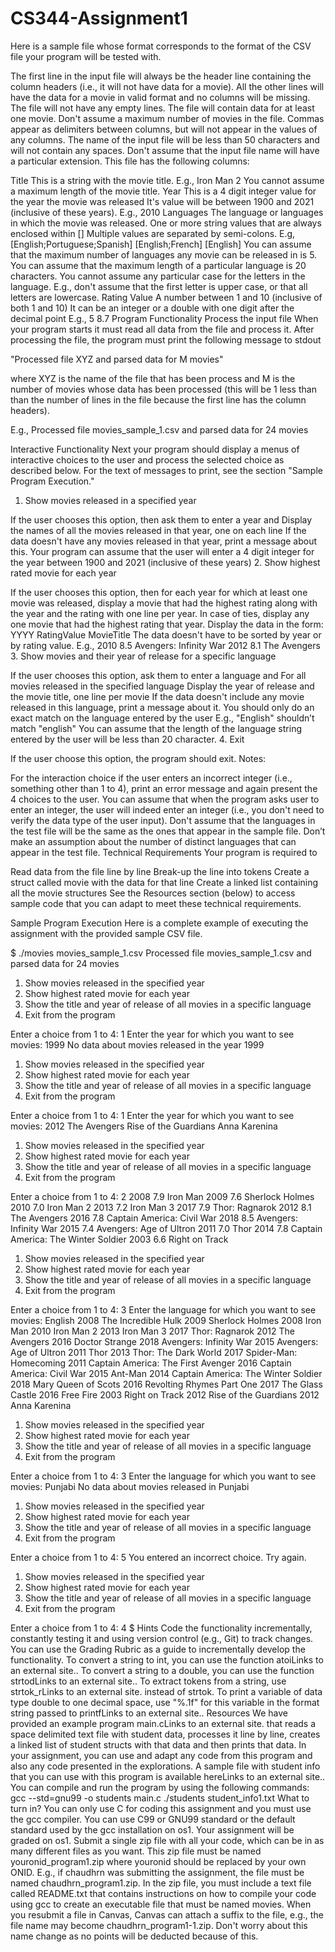 # CS344-Assignment1

Here is a sample file whose format corresponds to the format of the CSV file your program will be tested with.

The first line in the input file will always be the header line containing the column headers (i.e., it will not have data for a movie).
All the other lines will have the data for a movie in valid format and no columns will be missing.
The file will not have any empty lines.
The file will contain data for at least one movie.
Don't assume a maximum number of movies in the file.
Commas appear as delimiters between columns, but will not appear in the values of any columns.
The name of the input file will be less than 50 characters and will not contain any spaces.
Don't assume that the input file name will have a particular extension.
This file has the following columns:

Title
This is a string with the movie title. 
E.g., Iron Man 2
You cannot assume a maximum length of the movie title.
Year
This is a 4 digit integer value for the year the movie was released
It's value will be between 1900 and 2021 (inclusive of these years).
E.g., 2010
Languages
The language or languages in which the movie was released.
One or more string values that are always enclosed within []
Multiple values are separated by semi-colons.
E.g,
[English;Portuguese;Spanish]
[English;French]
[English]
You can assume that the maximum number of languages any movie can be released in is 5.
You can assume that the maximum length of a particular language is 20 characters.
You cannot assume any particular case for the letters in the language.
E.g., don't assume that the first letter is upper case, or that all letters are lowercase.
Rating Value
A number between 1 and 10 (inclusive of both 1 and 10)
It can be an integer or a double with one digit after the decimal point
E.g.,
5
8.7
Program Functionality
Process the input file
When your program starts it must read all data from the file and process it. After processing the file, the program must print the following message to stdout

"Processed file XYZ and parsed data for M movies"

where XYZ is the name of the file that has been process and M is the number of movies whose data has been processed (this will be 1 less than than the number of lines in the file because the first line has the column headers).

E.g., Processed file movies_sample_1.csv and parsed data for 24 movies

Interactive Functionality
Next your program should display a menus of interactive choices to the user and process the selected choice as described below. For the text of messages to print, see the section "Sample Program Execution."

1. Show movies released in a specified year

If the user chooses this option, then ask them to enter a year and
Display the names of all the movies released in that year, one on each line
If the data doesn't have any movies released in that year, print a message about this. 
Your program can assume that the user will enter a 4 digit integer for the year between 1900 and 2021 (inclusive of these years)
2. Show highest rated movie for each year

If the user chooses this option, then for each year for which at least one movie was released, display a movie that had the highest rating along with the year and the rating with one line per year.
In case of ties, display any one movie that had the highest rating that year.
Display the data in the form: YYYY RatingValue MovieTitle
The data doesn't have to be sorted by year or by rating value.
E.g.,
2010 8.5 Avengers: Infinity War
2012 8.1 The Avengers
3. Show movies and their year of release for a specific language

If the user chooses this option, ask them to enter a language and
For all movies released in the specified language
Display the year of release and the movie title, one line per movie
If the data doesn't include any movie released in this language, print a message about it.
You should only do an exact match on the language entered by the user
E.g., "English" shouldn’t match "english"
You can assume that the length of the language string entered by the user will be less than 20 character.
4. Exit

If the user choose this option, the program should exit.
Notes:

For the interaction choice if  the user enters an incorrect integer (i.e., something other than 1 to 4), print an error message and again present the 4 choices to the user. 
You can assume that when the program asks user to enter an integer, the user will indeed enter an integer (i.e., you don't need to verify the data type of the user input).
Don't assume that the languages in the test file will be the same as the ones that appear in the sample file.
Don’t make an assumption about the number of distinct languages that can appear in the test file.
Technical Requirements
Your program is required to

Read data from the file line by line
Break-up the line into tokens
Create a struct called movie with the data for that line
Create a linked list containing all the movie structures
See the Resources section (below) to access sample code that you can adapt to meet these technical requirements.

Sample Program Execution
Here is a complete example of executing the assignment with the provided sample CSV file.

$ ./movies movies_sample_1.csv 
Processed file movies_sample_1.csv and parsed data for 24 movies

1. Show movies released in the specified year
2. Show highest rated movie for each year
3. Show the title and year of release of all movies in a specific language
4. Exit from the program

Enter a choice from 1 to 4: 1
Enter the year for which you want to see movies: 1999
No data about movies released in the year 1999

1. Show movies released in the specified year
2. Show highest rated movie for each year
3. Show the title and year of release of all movies in a specific language
4. Exit from the program

Enter a choice from 1 to 4: 1
Enter the year for which you want to see movies: 2012
The Avengers
Rise of the Guardians
Anna Karenina

1. Show movies released in the specified year
2. Show highest rated movie for each year
3. Show the title and year of release of all movies in a specific language
4. Exit from the program

Enter a choice from 1 to 4: 2
2008 7.9 Iron Man
2009 7.6 Sherlock Holmes
2010 7.0 Iron Man 2
2013 7.2 Iron Man 3
2017 7.9 Thor: Ragnarok
2012 8.1 The Avengers
2016 7.8 Captain America: Civil War
2018 8.5 Avengers: Infinity War
2015 7.4 Avengers: Age of Ultron
2011 7.0 Thor
2014 7.8 Captain America: The Winter Soldier
2003 6.6 Right on Track

1. Show movies released in the specified year
2. Show highest rated movie for each year
3. Show the title and year of release of all movies in a specific language
4. Exit from the program

Enter a choice from 1 to 4: 3
Enter the language for which you want to see movies: English
2008 The Incredible Hulk
2009 Sherlock Holmes
2008 Iron Man
2010 Iron Man 2
2013 Iron Man 3
2017 Thor: Ragnarok
2012 The Avengers
2016 Doctor Strange
2018 Avengers: Infinity War
2015 Avengers: Age of Ultron
2011 Thor
2013 Thor: The Dark World
2017 Spider-Man: Homecoming
2011 Captain America: The First Avenger
2016 Captain America: Civil War
2015 Ant-Man
2014 Captain America: The Winter Soldier
2018 Mary Queen of Scots
2016 Revolting Rhymes Part One
2017 The Glass Castle
2016 Free Fire
2003 Right on Track
2012 Rise of the Guardians
2012 Anna Karenina

1. Show movies released in the specified year
2. Show highest rated movie for each year
3. Show the title and year of release of all movies in a specific language
4. Exit from the program

Enter a choice from 1 to 4: 3
Enter the language for which you want to see movies: Punjabi
No data about movies released in Punjabi

1. Show movies released in the specified year
2. Show highest rated movie for each year
3. Show the title and year of release of all movies in a specific language
4. Exit from the program

Enter a choice from 1 to 4: 5
You entered an incorrect choice. Try again.

1. Show movies released in the specified year
2. Show highest rated movie for each year
3. Show the title and year of release of all movies in a specific language
4. Exit from the program

Enter a choice from 1 to 4: 4
$
Hints
Code the functionality incrementally, constantly testing it and using version control (e.g., Git) to track changes.
You can use the Grading Rubric as a guide to incrementally develop the functionality.
To convert a string to int, you can use the function atoiLinks to an external site..
To convert a string to a double, you can use the function strtodLinks to an external site..
To extract tokens from a string, use strtok_rLinks to an external site. instead of strtok.
To print a variable of data type double to one decimal space, use "%.1f" for this variable in the format string passed to printfLinks to an external site..
Resources
We have provided an example program main.cLinks to an external site. that reads a space delimited text file with student data, processes it line by line, creates a linked list of student structs with that data and then prints that data.
In your assignment, you can use and adapt any code from this program and also any code presented in the explorations.
A sample file with student info that you can use with this program is available hereLinks to an external site..
You can compile and run the program by using the following commands:
gcc --std=gnu99 -o students main.c
./students student_info1.txt
What to turn in?
You can only use C for coding this assignment and you must use the gcc compiler.
You can use C99 or GNU99 standard or the default standard used by the gcc installation on os1.
Your assignment will be graded on os1.
Submit a single zip file with all your code, which can be in as many different files as you want.
This zip file must be named youronid_program1.zip where youronid should be replaced by your own ONID.
E.g., if chaudhrn was submitting the assignment, the file must be named chaudhrn_program1.zip.
In the zip file, you must include a text file called README.txt that contains instructions on how to compile your code using gcc to create an executable file that must be named movies.
When you resubmit a file in Canvas, Canvas can attach a suffix to the file, e.g., the file name may become chaudhrn_program1-1.zip. Don't worry about this name change as no points will be deducted because of this.
